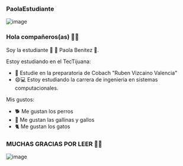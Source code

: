 ### PaolaEstudiante

![image](https://user-images.githubusercontent.com/124212478/217955624-f28f37c5-15a4-4151-b962-9e9059353964.png)


### Hola compañeros(as) 👋🌸


Soy la estudiante 🌸  🥑 Paola Benitez 🥑.

Estoy estudiando en el TecTijuana:

- 📃 Estudie en la preparatoria de Cobach "Ruben Vizcaino Valencia"
- 😄💻 Estoy estudiando la carrera de ingenieria en sistemas computacionales.


Mis gustos:

- 🐕 Me gustan los perros
- 🐓 Me gustan las gallinas y gallos
- 🐈 Me gustan los gatos



### MUCHAS GRACIAS POR LEER 🌸🌸

![image](https://user-images.githubusercontent.com/124212478/217955932-0cd9b178-53e3-4240-af77-a346e266bd39.png)
